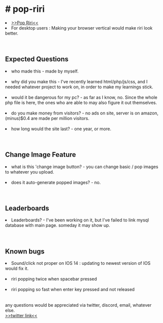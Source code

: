 <h1># pop-riri</h1>

<li><a href = "http://pop-riri.click/">>>Pop Riri<<</a><br></li>
<li>For desktop users : Making your browser vertical would make riri look better.</li><br></br>

<h2>Expected Questions</h2>
<li>who made this - made by myself.</li><br>
<li>why did you make this - I've recently learned html/php/js/css, and I needed whatever project to work on, in order to make my learnings stick.</li><br>
<li>would it be dangerous for my pc? - as far as I know, no. Since the whole php file is here, the ones who are able to may also figure it out themselves.</li><br>
<li>do you make money from visitors? - no ads on site, server is on amazon, (minus)$0.4 are made per million visitors.</li><br>
<li>how long would the site last? - one year, or more.</li><br>
<br>
<h2>Change Image Feature</h2>
<li>what is this 'change image button? - you can change basic / pop images to whatever you upload.</li><br>
<li>does it auto-generate popped images? - no.</li><br>
<br>
<h2>Leaderboards</h2>
<li>Leaderboards? - I've been working on it, but I've failed to link mysql database with main page. someday it may show up.</li><br>
<br>
<h2>Known bugs</h2>
<li>Sound/click not proper on IOS 14 : updating to newest version of IOS would fix it. </li><br>
<li>riri popping twice when spacebar pressed</li><br>
<li>riri popping so fast when enter key pressed and not released</li><br>
<br>
any questions would be appreciated via twitter, discord, email, whatever else.<br>
<a href = "https://twitter.com/mosinori2256">>>twitter link<<</a><br>
